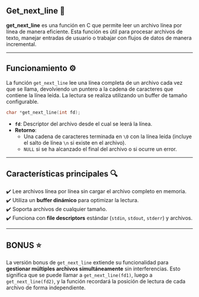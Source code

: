 ## Get_next_line 📄

**get_next_line** es una función en C que permite leer un archivo línea por línea de manera eficiente. Esta función es útil para procesar archivos de texto, manejar entradas de usuario o trabajar con flujos de datos de manera incremental.

---

## Funcionamiento ⚙️

La función `get_next_line` lee una línea completa de un archivo cada vez que se llama, devolviendo un puntero a la cadena de caracteres que contiene la línea leída. La lectura se realiza utilizando un buffer de tamaño configurable.

```c
char *get_next_line(int fd);
```

- **`fd`**: Descriptor del archivo desde el cual se leerá la línea.
- **Retorno**:
  - Una cadena de caracteres terminada en `\0` con la línea leída (incluye el salto de línea `\n` si existe en el archivo).
  - `NULL` si se ha alcanzado el final del archivo o si ocurre un error.

---

## Características principales 🔍

✔️ Lee archivos línea por línea sin cargar el archivo completo en memoria.  
✔️ Utiliza un **buffer dinámico** para optimizar la lectura.  
✔️ Soporta archivos de cualquier tamaño.  
✔️ Funciona con **file descriptors** estándar (`stdin`, `stdout`, `stderr`) y archivos.  

---

## BONUS ⭐️

La versión bonus de `get_next_line` extiende su funcionalidad para **gestionar múltiples archivos simultáneamente** sin interferencias. Esto significa que se puede llamar a `get_next_line(fd1)`, luego a `get_next_line(fd2)`, y la función recordará la posición de lectura de cada archivo de forma independiente.
